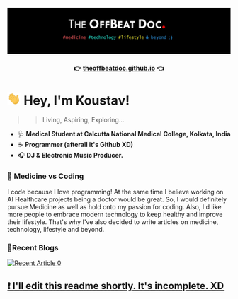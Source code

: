

<!--


Here are some ideas to get you started:

- 🔭 I’m currently working on ...
- 🌱 I’m currently learning ...
- 👯 I’m looking to collaborate on ...
- 🤔 I’m looking for help with ...
- 💬 Ask me about ...
- 📫 How to reach me: ...
- 😄 Pronouns: ...
- ⚡ Fun fact: ...
-->



<div align="center">
<!--p style="align:centre"><img src="assets/tobd-black-red-large.jpg" width="600px"></p-->
<p style="align:centre"><img src="assets/github-readme-banner.jpg"></p>

#### 👉 [theoffbeatdoc.github.io](https://theoffbeatdoc.github.io) 👈

</div>


<h1><img src="assets/Hi.gif" width="30px"> Hey, I'm Koustav!</h1>

>>Living, Aspiring, Exploring...

  - 🩺 **Medical Student at Calcutta National Medical College, Kolkata, India**
  - ☕ **Programmer (afterall it's Github XD)**
  - 🎧 **DJ & Electronic Music Producer.**

### 🤔 Medicine vs Coding
I code because I love programming! At the same time I believe working on AI Healthcare projects being a doctor would be great. So, I would definitely pursue Medicine as well as hold onto my passion for coding. Also, I'd like more people to embrace modern technology to keep healthy and improve their lifestyle. That's why I've also decided to write articles on medicine, technology, lifestyle and beyond.

### 📝Recent Blogs

 <a target="_blank" href="https://github-readme-medium-recent-article.vercel.app/medium/@theoffbeatdoc/0"><img src="https://github-readme-medium-recent-article.vercel.app/medium/@theoffbeatdoc/0" alt="Recent Article 0"> 


## ❗ I'll edit this readme shortly. It's incomplete. XD